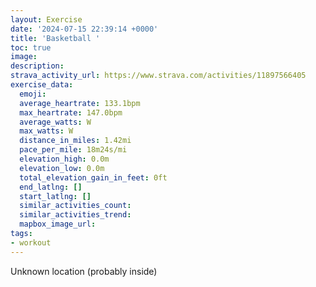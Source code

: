 ```yaml
---
layout: Exercise
date: '2024-07-15 22:39:14 +0000'
title: 'Basketball '
toc: true
image:
description:
strava_activity_url: https://www.strava.com/activities/11897566405
exercise_data:
  emoji:
  average_heartrate: 133.1bpm
  max_heartrate: 147.0bpm
  average_watts: W
  max_watts: W
  distance_in_miles: 1.42mi
  pace_per_mile: 18m24s/mi
  elevation_high: 0.0m
  elevation_low: 0.0m
  total_elevation_gain_in_feet: 0ft
  end_latlng: []
  start_latlng: []
  similar_activities_count:
  similar_activities_trend:
  mapbox_image_url:
tags:
- workout
---
```




Unknown location (probably inside)
